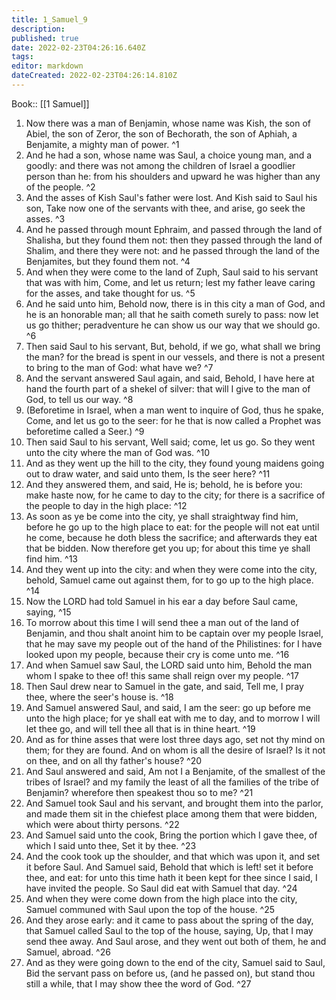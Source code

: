 ```yaml
---
title: 1_Samuel_9
description: 
published: true
date: 2022-02-23T04:26:16.640Z
tags: 
editor: markdown
dateCreated: 2022-02-23T04:26:14.810Z
---
```


 Book:: [[1 Samuel]]
 1. Now there was a man of Benjamin, whose name was Kish, the son of Abiel, the son of Zeror, the son of Bechorath, the son of Aphiah, a Benjamite, a mighty man of power. ^1
 2. And he had a son, whose name was Saul, a choice young man, and a goodly: and there was not among the children of Israel a goodlier person than he: from his shoulders and upward he was higher than any of the people. ^2
 3. And the asses of Kish Saul's father were lost. And Kish said to Saul his son, Take now one of the servants with thee, and arise, go seek the asses. ^3
 4. And he passed through mount Ephraim, and passed through the land of Shalisha, but they found them not: then they passed through the land of Shalim, and there they were not: and he passed through the land of the Benjamites, but they found them not. ^4
 5. And when they were come to the land of Zuph, Saul said to his servant that was with him, Come, and let us return; lest my father leave caring for the asses, and take thought for us. ^5
 6. And he said unto him, Behold now, there is in this city a man of God, and he is an honorable man; all that he saith cometh surely to pass: now let us go thither; peradventure he can show us our way that we should go. ^6
 7. Then said Saul to his servant, But, behold, if we go, what shall we bring the man? for the bread is spent in our vessels, and there is not a present to bring to the man of God: what have we? ^7
 8. And the servant answered Saul again, and said, Behold, I have here at hand the fourth part of a shekel of silver: that will I give to the man of God, to tell us our way. ^8
 9. (Beforetime in Israel, when a man went to inquire of God, thus he spake, Come, and let us go to the seer: for he that is now called a Prophet was beforetime called a Seer.) ^9
 10. Then said Saul to his servant, Well said; come, let us go. So they went unto the city where the man of God was. ^10
 11. And as they went up the hill to the city, they found young maidens going out to draw water, and said unto them, Is the seer here? ^11
 12. And they answered them, and said, He is; behold, he is before you: make haste now, for he came to day to the city; for there is a sacrifice of the people to day in the high place: ^12
 13. As soon as ye be come into the city, ye shall straightway find him, before he go up to the high place to eat: for the people will not eat until he come, because he doth bless the sacrifice; and afterwards they eat that be bidden. Now therefore get you up; for about this time ye shall find him. ^13
 14. And they went up into the city: and when they were come into the city, behold, Samuel came out against them, for to go up to the high place. ^14
 15. Now the LORD had told Samuel in his ear a day before Saul came, saying, ^15
 16. To morrow about this time I will send thee a man out of the land of Benjamin, and thou shalt anoint him to be captain over my people Israel, that he may save my people out of the hand of the Philistines: for I have looked upon my people, because their cry is come unto me. ^16
 17. And when Samuel saw Saul, the LORD said unto him, Behold the man whom I spake to thee of! this same shall reign over my people. ^17
 18. Then Saul drew near to Samuel in the gate, and said, Tell me, I pray thee, where the seer's house is. ^18
 19. And Samuel answered Saul, and said, I am the seer: go up before me unto the high place; for ye shall eat with me to day, and to morrow I will let thee go, and will tell thee all that is in thine heart. ^19
 20. And as for thine asses that were lost three days ago, set not thy mind on them; for they are found. And on whom is all the desire of Israel? Is it not on thee, and on all thy father's house? ^20
 21. And Saul answered and said, Am not I a Benjamite, of the smallest of the tribes of Israel? and my family the least of all the families of the tribe of Benjamin? wherefore then speakest thou so to me? ^21
 22. And Samuel took Saul and his servant, and brought them into the parlor, and made them sit in the chiefest place among them that were bidden, which were about thirty persons. ^22
 23. And Samuel said unto the cook, Bring the portion which I gave thee, of which I said unto thee, Set it by thee. ^23
 24. And the cook took up the shoulder, and that which was upon it, and set it before Saul. And Samuel said, Behold that which is left! set it before thee, and eat: for unto this time hath it been kept for thee since I said, I have invited the people. So Saul did eat with Samuel that day. ^24
 25. And when they were come down from the high place into the city, Samuel communed with Saul upon the top of the house. ^25
 26. And they arose early: and it came to pass about the spring of the day, that Samuel called Saul to the top of the house, saying, Up, that I may send thee away. And Saul arose, and they went out both of them, he and Samuel, abroad. ^26
 27. And as they were going down to the end of the city, Samuel said to Saul, Bid the servant pass on before us, (and he passed on), but stand thou still a while, that I may show thee the word of God. ^27
